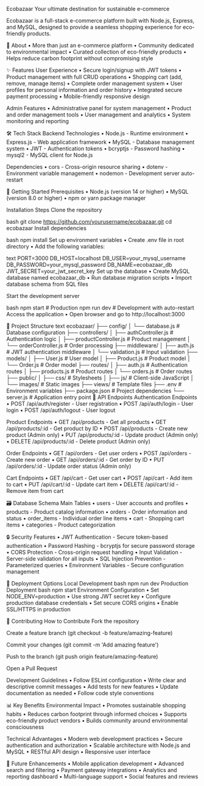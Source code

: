 Ecobazaar
Your ultimate destination for sustainable e-commerce

Ecobazaar is a full-stack e-commerce platform built with Node.js, Express, and MySQL, designed to provide a seamless shopping experience for eco-friendly products.

🌿 About
• More than just an e-commerce platform
• Community dedicated to environmental impact
• Curated collection of eco-friendly products
• Helps reduce carbon footprint without compromising style

✨ Features
User Experience
• Secure login/signup with JWT tokens
• Product management with full CRUD operations
• Shopping cart (add, remove, manage items)
• Complete order management system
• User profiles for personal information and order history
• Integrated secure payment processing
• Mobile-friendly responsive design

Admin Features
• Administrative panel for system management
• Product and order management tools
• User management and analytics
• System monitoring and reporting

🛠️ Tech Stack
Backend Technologies
• Node.js - Runtime environment
• Express.js - Web application framework
• MySQL - Database management system
• JWT - Authentication tokens
• bcryptjs - Password hashing
• mysql2 - MySQL client for Node.js

Dependencies
• cors - Cross-origin resource sharing
• dotenv - Environment variable management
• nodemon - Development server auto-restart

🚀 Getting Started
Prerequisites
• Node.js (version 14 or higher)
• MySQL (version 8.0 or higher)
• npm or yarn package manager

Installation Steps
Clone the repository

bash
git clone https://github.com/yourusername/ecobazaar.git
cd ecobazaar
Install dependencies

bash
npm install
Set up environment variables
• Create .env file in root directory
• Add the following variables:

text
PORT=3000
DB_HOST=localhost
DB_USER=your_mysql_username
DB_PASSWORD=your_mysql_password
DB_NAME=ecobazaar_db
JWT_SECRET=your_jwt_secret_key
Set up the database
• Create MySQL database named ecobazaar_db
• Run database migration scripts
• Import database schema from SQL files

Start the development server

bash
npm start          # Production
npm run dev        # Development with auto-restart
Access the application
• Open browser and go to http://localhost:3000

📁 Project Structure
text
ecobazaar/
├── config/
│   └── database.js          # Database configuration
├── controllers/
│   ├── authController.js    # Authentication logic
│   ├── productController.js # Product management
│   └── orderController.js   # Order processing
├── middleware/
│   ├── auth.js             # JWT authentication middleware
│   └── validation.js       # Input validation
├── models/
│   ├── User.js             # User model
│   ├── Product.js          # Product model
│   └── Order.js            # Order model
├── routes/
│   ├── auth.js             # Authentication routes
│   ├── products.js         # Product routes
│   └── orders.js           # Order routes
├── public/
│   ├── css/                # Stylesheets
│   ├── js/                 # Client-side JavaScript
│   └── images/             # Static images
├── views/                  # Template files
├── .env                    # Environment variables
├── package.json            # Project dependencies
└── server.js              # Application entry point
🔧 API Endpoints
Authentication Endpoints
• POST /api/auth/register - User registration
• POST /api/auth/login - User login
• POST /api/auth/logout - User logout

Product Endpoints
• GET /api/products - Get all products
• GET /api/products/:id - Get product by ID
• POST /api/products - Create new product (Admin only)
• PUT /api/products/:id - Update product (Admin only)
• DELETE /api/products/:id - Delete product (Admin only)

Order Endpoints
• GET /api/orders - Get user orders
• POST /api/orders - Create new order
• GET /api/orders/:id - Get order by ID
• PUT /api/orders/:id - Update order status (Admin only)

Cart Endpoints
• GET /api/cart - Get user cart
• POST /api/cart - Add item to cart
• PUT /api/cart/:id - Update cart item
• DELETE /api/cart/:id - Remove item from cart

🗃️ Database Schema
Main Tables
• users - User accounts and profiles
• products - Product catalog information
• orders - Order information and status
• order_items - Individual order line items
• cart - Shopping cart items
• categories - Product categorization

🔒 Security Features
• JWT Authentication - Secure token-based authentication
• Password Hashing - bcryptjs for secure password storage
• CORS Protection - Cross-origin request handling
• Input Validation - Server-side validation for all inputs
• SQL Injection Prevention - Parameterized queries
• Environment Variables - Secure configuration management

🚀 Deployment Options
Local Development
bash
npm run dev
Production Deployment
bash
npm start
Environment Configuration
• Set NODE_ENV=production
• Use strong JWT secret key
• Configure production database credentials
• Set secure CORS origins
• Enable SSL/HTTPS in production

🤝 Contributing
How to Contribute
Fork the repository

Create a feature branch (git checkout -b feature/amazing-feature)

Commit your changes (git commit -m 'Add amazing feature')

Push to the branch (git push origin feature/amazing-feature)

Open a Pull Request

Development Guidelines
• Follow ESLint configuration
• Write clear and descriptive commit messages
• Add tests for new features
• Update documentation as needed
• Follow code style conventions

📊 Key Benefits
Environmental Impact
• Promotes sustainable shopping habits
• Reduces carbon footprint through informed choices
• Supports eco-friendly product vendors
• Builds community around environmental consciousness

Technical Advantages
• Modern web development practices
• Secure authentication and authorization
• Scalable architecture with Node.js and MySQL
• RESTful API design
• Responsive user interface

🎯 Future Enhancements
• Mobile application development
• Advanced search and filtering
• Payment gateway integrations
• Analytics and reporting dashboard
• Multi-language support
• Social features and reviews
